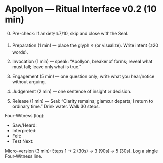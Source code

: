 # Apollyon — Ritual Interface v0.2 (10 min)

0) Pre-check: If anxiety ≥7/10, skip and close with the Seal.

1) Preparation (1 min) — place the glyph 🜍 (or visualize). Write intent (≤20 words).
2) Invocation (1 min) — speak: “Apollyon, breaker of forms; reveal what must fall; leave only what is true.”
3) Engagement (5 min) — one question only; write what you hear/notice without arguing.
4) Judgement (2 min) — one sentence of insight or decision.
5) Release (1 min) — Seal: “Clarity remains; glamour departs; I return to ordinary time.” Drink water. Walk 30 steps.

Four-Witness (log):
- Saw/Heard:
- Interpreted:
- Felt:
- Test Next:

Micro-version (3 min): Steps 1 → 2 (30s) → 3 (90s) → 5 (30s). Log a single Four-Witness line.
